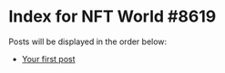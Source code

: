 # Index for NFT World #8619
Posts will be displayed in the order below:

- [Your first post](./001-first.md)

